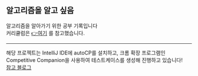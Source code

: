 ## 알고리즘을 알고 싶음

알고리즘을 알아가기 위한 공부 기록입니다 </br>
커리큘럼은 [👉여기](https://steady-coding.tistory.com/260) 를 참고했습니다.

---
해당 프로젝트는 IntelliJ IDE에 autoCP를 설치하고, 크롬 확장 프로그램인 Competitive Companion을 사용하여 테스트케이스를 생성해 진행하고 있습니다! </br>
[참고 블로그](https://develoft.tistory.com/3)